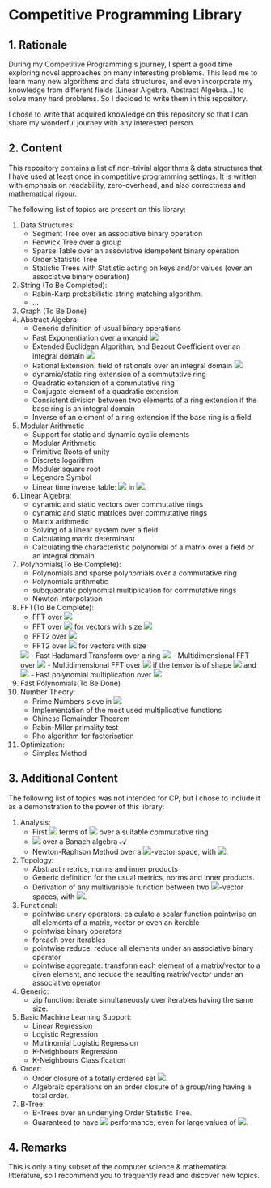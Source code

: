 # Competitive Programming Library
## 1. Rationale
During my Competitive Programming's journey, I spent a good time exploring novel approaches on many interesting problems.
This lead me to learn many new algorithms and data structures, and even incorporate my knowledge from different fields (Linear Algebra, Abstract Algebra...) to 
solve many hard problems. So I decided to write them in this repository.

I chose to write that acquired knowledge on this repository so that I can share my wonderful journey with any interested person.



## 2. Content
This repository contains a list of non-trivial algorithms & data structures that I have used at least once in competitive programming settings.
It is written with emphasis on readability, zero-overhead, and also correctness and mathematical rigour.

The following list of topics are present on this library:
1. Data Structures: 
	- Segment Tree over an associative binary operation
	- Fenwick Tree over a group
	- Sparse Table over an assoviative idempotent binary operation
	- Order Statistic Tree
	- Statistic Trees with Statistic acting on keys and/or values (over an associative binary operation)
2. String (To Be Completed):
	- Rabin-Karp probabilistic string matching algorithm.
	- ...
3. Graph (To Be Done)
4. Abstract Algebra:
	- Generic definition of usual binary operations
	- Fast Exponentiation over a monoid <img src="https://render.githubusercontent.com/render/math?math=\mathcal{M}">
	- Extended Euclidean Algorithm, and Bezout Coefficient over an integral domain <img src="https://render.githubusercontent.com/render/math?math=\mathcal{I}">
	- Rational Extension: field of rationals over an integral domain <img src="https://render.githubusercontent.com/render/math?math=\mathcal{I}">
	- dynamic/static ring extension of a commutative ring
	- Quadratic extension of a commutative ring
	- Conjugate element of a quadratic extension
	- Consistent division between two elements of a ring extension if the base ring is an integral domain
	- Inverse of an element of a ring extension if the base ring is a field
5. Modular Arithmetic
	- Support for static and dynamic cyclic elements
	- Modular Arithmetic
	- Primitive Roots of unity
	- Discrete logarithm
	- Modular square root
	- Legendre Symbol
	- Linear time inverse table: <img src="https://render.githubusercontent.com/render/math?math=1^{-1},\dots,n^{-1}"> in 
	<img src="https://render.githubusercontent.com/render/math?math=\mathcal{O}(n)">.
6. Linear Algebra:
	- dynamic and static vectors over commutative rings
	- dynamic and static matrices over commutative rings
	- Matrix arithmetic
	- Solving of a linear system over a field
	- Calculating matrix determinant
	- Calculating the characteristic polynomial of a matrix over a field or an integral domain.
7. Polynomials(To Be Complete):
	- Polynomials and sparse polynomials over a commutative ring
	- Polynomials arithmetic
	- subquadratic polynomial multiplication for commutative rings
	- Newton Interpolation
8. FFT(To Be Complete):
	- FFT over <img src="https://render.githubusercontent.com/render/math?math=\mathbb{C}">
	- FFT over <img src="https://render.githubusercontent.com/render/math?math=\mathbb{F}_p"> 
	for vectors with size <img src="https://render.githubusercontent.com/render/math?math=n | p">
	- FFT2 over <img src="https://render.githubusercontent.com/render/math?math=\mathbb{C}">
	- FFT2 over <img src="https://render.githubusercontent.com/render/math?math=\mathbb{F}_p"> for vectors with size 
	<img src="https://render.githubusercontent.com/render/math?math=2^k | p">
	- Fast Hadamard Transform over a ring <img src="https://render.githubusercontent.com/render/math?math=\mathcal{R}">
	- Multidimensional FFT over <img src="https://render.githubusercontent.com/render/math?math=\mathbb{C}">
	- Multidimensional FFT over <img src="https://render.githubusercontent.com/render/math?math=\mathbb{F}_p"> 
	if the tensor is of shape <img src="https://render.githubusercontent.com/render/math?math=(n_1,\dots,n_k)"> and 
	<img src="https://render.githubusercontent.com/render/math?math=n_i | p \quad \forall i\in\{1,\dots,k\}"> 
	- Fast polynomial multiplication over <img src="https://render.githubusercontent.com/render/math?math=\mathbb{C},\mathbb{R},\mathbb{Z},\mathbb{F}_p">
9. Fast Polynomials(To Be Done)
10. Number Theory:
	- Prime Numbers sieve in <img src="https://render.githubusercontent.com/render/math?math=\mathcal{O}(n\ln n)">
	- Implementation of the most used multiplicative functions
	- Chinese Remainder Theorem
	- Rabin-Miller primality test
	- Rho algorithm for factorisation
11.	Optimization:
	- Simplex Method

## 3. Additional Content
The following list of topics was not intended for CP, but I chose to include it as a demonstration to the power of this library:
1.	Analysis:
	- First <img src="https://render.githubusercontent.com/render/math?math=n"> 
	terms of <img src="https://render.githubusercontent.com/render/math?math=\exp,\log"> over a suitable commutative ring
	- <img src="https://render.githubusercontent.com/render/math?math=\exp,\log"> over a Banach algebra $\mathcal{A}$
	- Newton-Raphson Method over a <img src="https://render.githubusercontent.com/render/math?math=\mathbb{K}">-vector space, 
	with <img src="https://render.githubusercontent.com/render/math?math=\mathbb{K}\in\{\mathbb{R},\mathbb{C}\}">.
2.	Topology:
	- Abstract metrics, norms and inner products
	- Generic definition for the usual metrics, norms and inner products.
	- Derivation of any multivariable function between two <img src="https://render.githubusercontent.com/render/math?math=\mathbb{K}">-vector 
	spaces, with <img src="https://render.githubusercontent.com/render/math?math=\mathbb{K}\in\{\mathbb{R},\mathbb{C}\}">.
3.	Functional:
	- pointwise unary operators: calculate a scalar function pointwise on all elements of a matrix, vector or even an iterable
	- pointwise binary operators
	- foreach over iterables
	- pointwise reduce: reduce all elements under an associative binary operator
	- pointwise aggregate: transform each element of a matrix/vector to a given element, and reduce the resulting matrix/vector under
		an associative operator
4.	Generic:
	- zip function: iterate simultaneously over iterables having the same size.
5.	Basic Machine Learning Support:
	- Linear Regression
	- Logistic Regression
	- Multinomial Logistic Regression
	- K-Neighbours Regression
	- K-Neighbours Classification
6.	Order:
	- Order closure of a totally ordered set <img src="https://render.githubusercontent.com/render/math?math=S">.
	- Algebraic operations on an order closure of a group/ring having a total order.
7. B-Tree:
	- B-Trees over an underlying Order Statistic Tree.
	- Guaranteed to have <img src="https://render.githubusercontent.com/render/math?math=\mathcal{O}(\ln n)"> performance, 
	even for large values of <img src="https://render.githubusercontent.com/render/math?math=m">.

## 4. Remarks
This is only a tiny subset of the computer science & mathematical litterature, so I recommend you to frequently read and discover new topics.